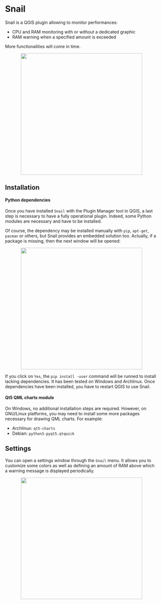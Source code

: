 # Snail

Snail is a QGIS plugin allowing to monitor performances:

- CPU and RAM monitoring with or without a dedicated graphic
- RAM warning when a specified amount is exceeded

More functionalities will come in time.

<p align="center">
  <img width="400" src="https://github.com/pblottiere/snail/blob/master/docs/snail.png">
</p>


## Installation

#### Python dependencies

Once you have installed `Snail` with the Plugin Manager tool in QGIS, a last
step is necessary to have a fully operational plugin. Indeed, some Python
modules are necessary and have to be installed.

Of course, the dependency may be installed manually with `pip`, `apt-get`,
`pacman` or others, but Snail provides an embedded solution too. Actually, if
a package is missing, then the next window will be opened:

<p align="center">
  <img width="400" src="https://github.com/pblottiere/snail/blob/master/docs/deps.png">
</p>

If you click on `Yes`, the `pip install -user` command will be runned to
install lacking dependencies. It has been tested on Windows and Archlinux. Once
dependencies have been installed, you have to restart QGIS to use Snail.


#### Qt5 QML charts module

On Windows, no additional installation steps are required. However, on
GNU/Linux platforms, you may need to install some more packages necessary for
drawing QML charts. For example:

- Archlinux: `qt5-charts`
- Debian: `python3-pyqt5.qtquick`


## Settings

You can open a settings window through the `Snail` menu. It allows you to
customize some colors as well as defining an amount of RAM above which a
warning message is displayed periodically.

<p align="center">
  <img width="400" src="https://github.com/pblottiere/snail/blob/master/docs/settings.png">
</p>
